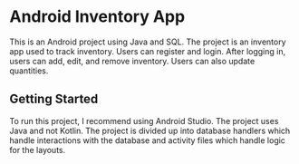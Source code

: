 # Android Inventory App

This is an Android project using Java and SQL. The project is an inventory app used to track inventory. Users can register and login. After logging in, users can add, edit, and remove inventory. Users can also update quantities.

## Getting Started
To run this project, I recommend using Android Studio. The project uses Java and not Kotlin. The project is divided up into database handlers which handle interactions with the database and activity files which handle logic for the layouts.
